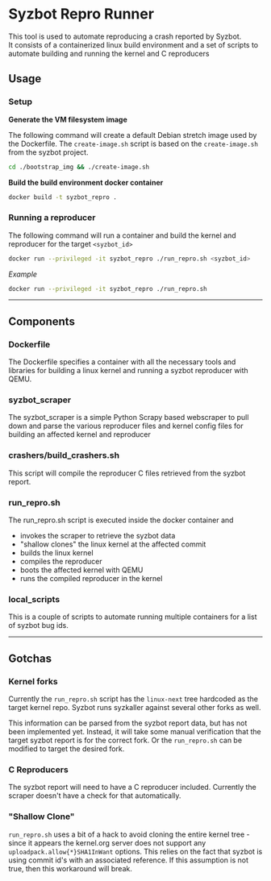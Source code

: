 # Syzbot Repro Runner

This tool is used to automate reproducing a crash reported by Syzbot.  
It consists of a containerized linux build environment and a set of scripts to automate building and running the kernel and C reproducers

## Usage

### Setup

**Generate the VM filesystem image**

The following command will create a default Debian stretch image used by the Dockerfile.
The `create-image.sh` script is based on the `create-image.sh` from the syzbot project.

```bash
cd ./bootstrap_img && ./create-image.sh
``` 

**Build the build environment docker container**

```bash
docker build -t syzbot_repro .
```

### Running a reproducer

The following command will run a container and build the kernel and reproducer for the target `<syzbot_id>`

```bash
docker run --privileged -it syzbot_repro ./run_repro.sh <syzbot_id>
```

*Example*
```bash
docker run --privileged -it syzbot_repro ./run_repro.sh 
```

---

## Components

### Dockerfile
The Dockerfile specifies a container with all the necessary tools and libraries for building a linux kernel and running a syzbot reproducer with QEMU.

### syzbot_scraper
The syzbot_scraper is a simple Python Scrapy based webscraper to pull down and parse the various reproducer files and kernel config files for building an affected kernel and reproducer

### crashers/build_crashers.sh
This script will compile the reproducer C files retrieved from the syzbot report.

### run_repro.sh
The run_repro.sh script is executed inside the docker container and 
- invokes the scraper to retrieve the syzbot data
- "shallow clones" the linux kernel at the affected commit
- builds the linux kernel
- compiles the reproducer
- boots the affected kernel with QEMU
- runs the compiled reproducer in the kernel

### local_scripts
This is a couple of scripts to automate running multiple containers for a list of syzbot bug ids.

---

## Gotchas

### Kernel forks
Currently the `run_repro.sh` script has the `linux-next` tree hardcoded as the target kernel repo.
Syzbot runs syzkaller against several other forks as well.

This information can be parsed from the syzbot report data, but has not been implemented yet.
Instead, it will take some manual verification that the target syzbot report is for the correct fork.
Or the `run_repro.sh` can be modified to target the desired fork.

### C Reproducers
The syzbot report will need to have a C reproducer included. Currently the scraper doesn't have a check for that automatically.

### "Shallow Clone"
`run_repro.sh` uses a bit of a hack to avoid cloning the entire kernel tree - since it appears the kernel.org server does not support any `uploadpack.allow{*}SHA1InWant` options.
This relies on the fact that syzbot is using commit id's with an associated reference. If this assumption is not true, then this workaround will break.